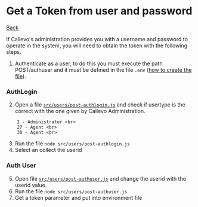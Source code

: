 # Get a Token from user and password

[Back](./../README.md#menu)

If Callevo's administration provides you with a username and password to operate in the system, you will need to obtain the token with the following steps.

1. Authenticate as a user, to do this you must execute the path POST/authuser and it must be defined in the file `.env` ([how to create the file](/doc/create_environment_file.md)).
### AuthLogin
2. Open a file [`src/users/post-authlogin.js`](/src/users/post-authlogin.js)  and check if usertype is the correct with the one given by Callevo Administration.<br>
```
    2 - Administrator <br>
    27 - Agent <br> 
    30 - Agent <br> 
```
3. Run the file `node src/users/post-authlogin.js`
4. Select an collect the userid
### Auth User
5. Open file  [`src/users/post-authuser.js`](/src/users/post-authuser.js)  and change the userid with the userid value.
6. Run the file `node src/users/post-authuser.js`
7. Get a token parameter and put into environment file

